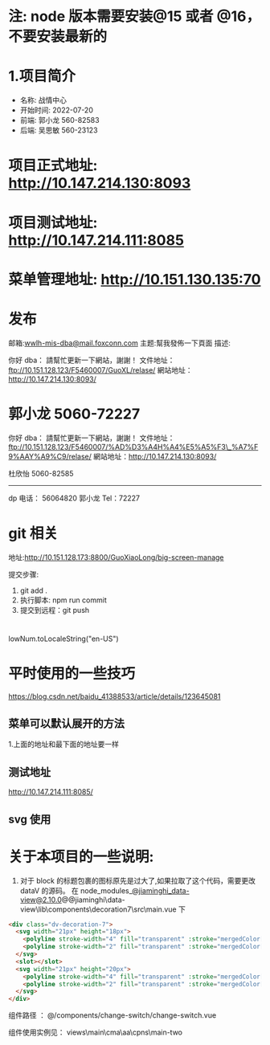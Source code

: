 # 注: node 版本需要安装@15 或者 @16，不要安装最新的

# 1.项目简介

- 名称: 战情中心
- 开始时间: 2022-07-20
- 前端: 郭小龙 560-82583
- 后端: 吴思敏 560-23123

# 项目正式地址: http://10.147.214.130:8093

# 项目测试地址: http://10.147.214.111:8085

# 菜单管理地址: http://10.151.130.135:70

# 发布

邮箱:wwlh-mis-dba@mail.foxconn.com
主题:幫我發佈一下頁面
描述:

你好 dba：
請幫忙更新一下網站，謝謝！
文件地址：ftp://10.151.128.123/F5460007/GuoXL/relase/
網站地址：http://10.147.214.130:8093/

郭小龙
5060-72227
======================================================
你好 dba：
請幫忙更新一下網站，謝謝！
文件地址：ftp://10.151.128.123/F5460007/%AD%D3%A4H%A4%E5%A5%F3\_%A7%F9%AAY%A9%C9/relase/
網站地址：http://10.147.214.130:8093/

杜欣怡
5060-82585

---

dp 电话： 56064820
郭小龙
Tel：72227

# git 相关

地址:http://10.151.128.173:8800/GuoXiaoLong/big-screen-manage

提交步骤:

1. git add .
2. 执行脚本: npm run commit
3. 提交到远程：git push

#

lowNum.toLocaleString("en-US")

# 平时使用的一些技巧

https://blog.csdn.net/baidu_41388533/article/details/123645081

<!--
    min: (value) => Math.ceil(value.min - 1), // 指定最小值
    max: () => 100, // 指定最大值
 -->

## 菜单可以默认展开的方法

1.上面的地址和最下面的地址要一样

## 测试地址

http://10.147.214.111:8085/

## svg 使用

<svg-icon className="computer" icon-class="computer" />

# 关于本项目的一些说明:

1. 对于 block 的标题包裹的图标原先是过大了,如果拉取了这个代码，需要更改 dataV 的源码。
   在 node_modules\_@jiaminghi_data-view@2.10.0@@jiaminghi\data-view\lib\components\decoration7\src\main.vue 下

```html
<div class="dv-decoration-7">
  <svg width="21px" height="18px">
    <polyline stroke-width="4" fill="transparent" :stroke="mergedColor[0]" points="10, 2 19, 10 10, 18" />
    <polyline stroke-width="2" fill="transparent" :stroke="mergedColor[1]" points="2, 2 11, 10 2, 18" />
  </svg>
  <slot></slot>
  <svg width="21px" height="20px">
    <polyline stroke-width="4" fill="transparent" :stroke="mergedColor[0]" points="11, 2 2, 10 11, 18" />
    <polyline stroke-width="2" fill="transparent" :stroke="mergedColor[1]" points="19, 2 10, 10 19, 18" />
  </svg>
</div>
```

<!-- 4/ 3 将 左右的切换做成了组件 -->

组件路径 ： @/components/change-switch/change-switch.vue

组件使用实例见： views\main\cma\aa\cpns\main-two
